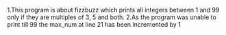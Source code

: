1.This program is about fizzbuzz which prints all integers between 1 and 99 only if they are multiples of 3, 5 and both.
2.As the program was unable to print till 99 the max_num at line 21 has been incremented by 1
